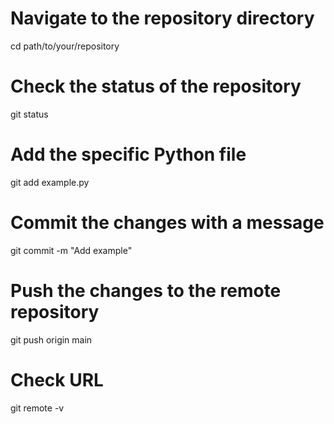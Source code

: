 # Navigate to the repository directory

cd path/to/your/repository

# Check the status of the repository

git status

# Add the specific Python file

git add example.py

# Commit the changes with a message

git commit -m "Add example"

# Push the changes to the remote repository

git push origin main

# Check URL

git remote -v
